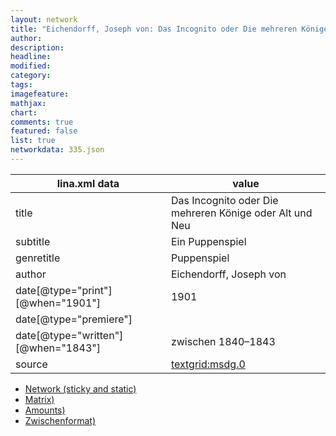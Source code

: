 ```yaml
---
layout: network
title: "Eichendorff, Joseph von: Das Incognito oder Die mehreren Könige oder Alt und Neu (1843)"
author:
description:
headline:
modified:
category:
tags:
imagefeature: 
mathjax: 
chart: 
comments: true
featured: false
list: true
networkdata: 335.json
---
```

lina.xml data  | value
------------- | -------------
title|Das Incognito oder Die mehreren Könige oder Alt und Neu
subtitle|Ein Puppenspiel
genretitle|Puppenspiel
author|Eichendorff, Joseph von
date[@type="print"][@when="1901"]|1901
date[@type="premiere"]|
date[@type="written"][@when="1843"]|zwischen 1840–1843
source|[textgrid:msdg.0](https://textgridlab.org/1.0/tgcrud-public/rest/textgrid:msdg.0/data)



* [Network (sticky and static)](/linas/network335)
* [Matrix)](/linas/matrix335)
* [Amounts)](/linas/amount335)
* [Zwischenformat)](/linas/lina335 )
